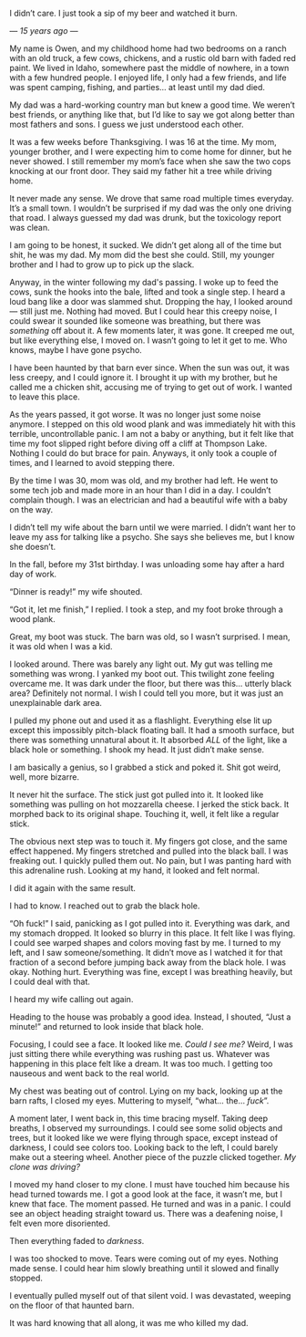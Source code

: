 I didn’t care. I just took a sip of my beer and watched it burn.

— *15 years ago* —

My name is Owen, and my childhood home had two bedrooms on a ranch with an old truck, a few cows, chickens, and a rustic old barn with faded red paint. We lived in Idaho, somewhere past the middle of nowhere, in a town with a few hundred people. I enjoyed life, I only had a few friends, and life was spent camping, fishing, and parties… at least until my dad died.

My dad was a hard-working country man but knew a good time. We weren’t best friends, or anything like that, but I’d like to say we got along better than most fathers and sons. I guess we just understood each other.

It was a few weeks before Thanksgiving. I was 16 at the time. My mom, younger brother, and I were expecting him to come home for dinner, but he never showed. I still remember my mom’s face when she saw the two cops knocking at our front door. They said my father hit a tree while driving home.

It never made any sense. We drove that same road multiple times everyday. It’s a small town. I wouldn’t be surprised if my dad was the only one driving that road. I always guessed my dad was drunk, but the toxicology report was clean.

I am going to be honest, it sucked. We didn’t get along all of the time but shit, he was my dad. My mom did the best she could. Still, my younger brother and I had to grow up to pick up the slack.

Anyway, in the winter following my dad's passing. I woke up to feed the cows, sunk the hooks into the bale, lifted and took a single step. I heard a loud bang like a door was slammed shut. Dropping the hay, I looked around — still just me. Nothing had moved. But I could hear this creepy noise, I could swear it sounded like someone was breathing, but there was *something* off about it. A few moments later, it was gone. It creeped me out, but like everything else, I moved on. I wasn’t going to let it get to me. Who knows, maybe I have gone psycho.

I have been haunted by that barn ever since. When the sun was out, it was less creepy, and I could ignore it. I brought it up with my brother, but he called me a chicken shit, accusing me of trying to get out of work. I wanted to leave this place.

As the years passed, it got worse. It was no longer just some noise anymore. I stepped on this old wood plank and was immediately hit with this terrible, uncontrollable panic. I am not a baby or anything, but it felt like that time my foot slipped right before diving off a cliff at Thompson Lake. Nothing I could do but brace for pain. Anyways, it only took a couple of times, and I learned to avoid stepping there.

By the time I was 30, mom was old, and my brother had left. He went to some tech job and made more in an hour than I did in a day. I couldn’t complain though. I was an electrician and had a beautiful wife with a baby on the way.

I didn’t tell my wife about the barn until we were married. I didn’t want her to leave my ass for talking like a psycho. She says she believes me, but I know she doesn’t.

In the fall, before my 31st birthday. I was unloading some hay after a hard day of work.

“Dinner is ready!” my wife shouted.

“Got it, let me finish,” I replied. I took a step, and my foot broke through a wood plank.

Great, my boot was stuck. The barn was old, so I wasn’t surprised. I mean, it was old when I was a kid.

I looked around. There was barely any light out. My gut was telling me something was wrong. I yanked my boot out. This twilight zone feeling overcame me. It was dark under the floor, but there was this… utterly black area? Definitely not normal. I wish I could tell you more, but it was just an unexplainable dark area.

I pulled my phone out and used it as a flashlight. Everything else lit up except this impossibly pitch-black floating ball. It had a smooth surface, but there was something unnatural about it. It absorbed *ALL* of the light, like a black hole or something. I shook my head. It just didn’t make sense.

I am basically a genius, so I grabbed a stick and poked it. Shit got weird, well, more bizarre.

It never hit the surface. The stick just got pulled into it. It looked like something was pulling on hot mozzarella cheese. I jerked the stick back. It morphed back to its original shape. Touching it, well, it felt like a regular stick.

The obvious next step was to touch it. My fingers got close, and the same effect happened. My fingers stretched and pulled into the black ball. I was freaking out. I quickly pulled them out. No pain, but I was panting hard with this adrenaline rush. Looking at my hand, it looked and felt normal.

I did it again with the same result.

I had to know. I reached out to grab the black hole.

“Oh fuck!” I said, panicking as I got pulled into it. Everything was dark, and my stomach dropped. It looked so blurry in this place. It felt like I was flying. I could see warped shapes and colors moving fast by me. I turned to my left, and I saw someone/something. It didn’t move as I watched it for that fraction of a second before jumping back away from the black hole. I was okay. Nothing hurt. Everything was fine, except I was breathing heavily, but I could deal with that.

I heard my wife calling out again.

Heading to the house was probably a good idea. Instead, I shouted, “Just a minute!” and returned to look inside that black hole.

Focusing, I could see a face. It looked like me. *Could I see me?* Weird, I was just sitting there while everything was rushing past us. Whatever was happening in this place felt like a dream. It was too much. I getting too nauseous and went back to the real world.

My chest was beating out of control. Lying on my back, looking up at the barn rafts, I closed my eyes. Muttering to myself, “what… the… *fuck*”.

A moment later, I went back in, this time bracing myself. Taking deep breaths, I observed my surroundings. I could see some solid objects and trees, but it looked like we were flying through space, except instead of darkness, I could see colors too. Looking back to the left, I could barely make out a steering wheel. Another piece of the puzzle clicked together. *My clone was driving?*

I moved my hand closer to my clone. I must have touched him because his head turned towards me. I got a good look at the face, it wasn’t me, but I knew that face. The moment passed. He turned and was in a panic. I could see an object heading straight toward us. There was a deafening noise, I felt even more disoriented.

Then everything faded to *darkness*.

I was too shocked to move. Tears were coming out of my eyes. Nothing made sense. I could hear him slowly breathing until it slowed and finally stopped.

I eventually pulled myself out of that silent void. I was devastated, weeping on the floor of that haunted barn.

It was hard knowing that all along, it was me who killed my dad.